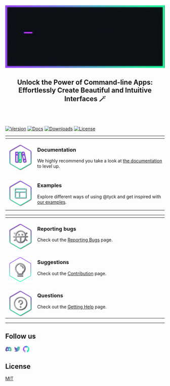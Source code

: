 <br />
<br />

<div align="center">
      <img src="https://raw.githubusercontent.com/nyxb/tyck/main/.github/assets/_main.gif">
</div>
<h2 align="center">Unlock the Power of Command-line Apps: Effortlessly Create Beautiful and Intuitive Interfaces 🪄</h3>
<br />
<br />
 <p>
  <a href="https://www.npmjs.com/package/@tyck/prompts"><img src="https://img.shields.io/npm/v/@tyck/prompts?style=flat&colorA=18181B&colorB=14F195" alt="Version"></a>
 <a href="https://www.paka.dev/npm/@tyck/prompts"><img src="https://www.paka.dev/badges/v0/cute.svg" alt="Docs"></a>
  <a href="https://www.npmjs.com/package/@tyck/prompts"><img src="https://img.shields.io/npm/dm/@tyck/prompts?style=flat&colorA=18181B&colorB=14F195" alt="Downloads"></a>
  <a href="[.packacges/prompts/LICENSE](https://github.com/nyxb/tyck/blob/main/LICENSE)"><img src="https://img.shields.io/github/license/nyxb/tyck?style=flat&colorA=18181B&colorB=14F195" alt="License"></a>
 </p>

<table>
<thead>
<tr>
<th width="2000" colspan="2">
</th>
</tr>
</thead>
<tbody>
<tr>
  <td width="80" align="center" valign="top">
    <br>
    <a href="docs/"><img src="https://raw.githubusercontent.com/nyxb/tyck/main/.github/assets/documentation.png"></a>
  </td>
  <td valign="top">
    <h3>Documentation</h3>
    <p>
      We highly recommend you take a look at <a href="https://github.com/nyxb/tyck/tree/main/docs">the documentation</a> to level up.
    </p>
  </td>
</tr>
<tr>
  <td width="80" align="center" valign="top">
    <br>
    <a href="#"><img src="https://raw.githubusercontent.com/nyxb/tyck/main/.github/assets/examples.png"></a>
  </td>
  <td>
    <h3>Examples</h3>
    <p>
      Explore different ways of using @tyck and get inspired with <a href="#example">our examples</a>.
    </p>
  </td>
</tr>
</tbody>
</table>

<table>
<thead>
<tr>
<th width="2000" colspan="2">
</th>
</tr>
</thead>
<tbody>
<tr>
  <td width="80" align="center" valign="top">
    <br>
    <a href="https://github.com/nyxb/tyck/blob/main/docs/reporting-bugs.md"><img src="https://raw.githubusercontent.com/nyxb/tyck/main/.github/assets/bugs.png"></a>
  </td>
  <td valign="top">
    <h3>Reporting bugs</h3>
    <p>
      Check out the <a href="https://github.com/nyxb/tyck/blob/main/docs/reporting-bugs.md">Reporting Bugs</a> page.</p>
    </p>
  </td>
</tr>
<tr>
  <td width="80" align="center" valign="top">
    <br>
    <a href="https://github.com/nyxb/contribute"><img src="https://raw.githubusercontent.com/nyxb/tyck/main/.github/assets/suggestions.png"></a>
  </td>
  <td valign="top">
    <h3>Suggestions</h3>
    <p>
      Check out the <a href="https://github.com/nyxb/contribute">Contribution</a> page.
    </p>
  </td>
</tr>
<tr>
  <td width="80" align="center" valign="top">
    <br>
    <a href="https://github.com/nyxb/tyck/blob/main/docs/getting-help.md"><img src="https://raw.githubusercontent.com/nyxb/tyck/main/.github/assets/questions.png"></a>
  </td>
  <td valign="top">
    <h3>Questions</h3>
    <p>
      Check out the <a href="https://github.com/nyxb/tyck/blob/main/docs/getting-help.md">Getting Help</a> page.
    </p>
  </td>
</tr>
</tbody>
</table>

---

## Follow us

<p valign="center">
  <a href="https://chat.nyxb.yxz"><img width="20px" src="https://raw.githubusercontent.com/nyxb/tyck/main/.github/assets/discord.svg" alt="Discord"></a>&nbsp;&nbsp;<a href="https://twitter.nyxb.yxz"><img width="20px" src="https://raw.githubusercontent.com/nyxb/tyck/main/.github/assets/twitter.svg" alt="Twitter"></a>&nbsp;&nbsp;<a href="https://github.nyxb.yxz"><img width="20px" src="https://raw.githubusercontent.com/nyxb/tyck/main/.github/assets/github-mark.svg" alt="GitHub"></a>
</p>

## License

[MIT](./LICENSE)
